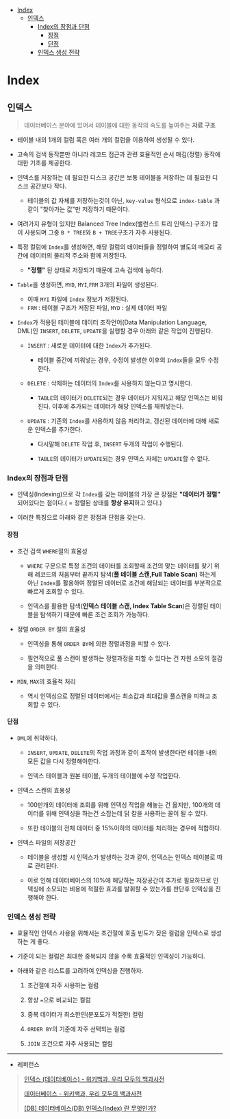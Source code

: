 - [Index](#index)
  - [인덱스](#인덱스)
    - [Index의 장점과 단점](#index의-장점과-단점)
      - [장점](#장점)
      - [단점](#단점)
    - [인덱스 생성 전략](#인덱스-생성-전략)

# Index

## 인덱스

> 데이터베이스 분야에 있어서 테이블에 대한 동작의 속도를 높여주는 **자료 구조**

- 테이블 내의 1개의 컬럼 혹은 여러 개의 컬럼을 이용하여 생성될 수 있다.

- 고속의 검색 동작뿐만 아니라 레코드 접근과 관련 효율적인 순서 매김(정렬) 동작에 대한 기초를 제공한다.

- 인덱스를 저장하는 데 필요한 디스크 공간은 보통 테이블을 저장하는 데 필요한 디스크 공간보다 작다.
  
  - 테이블의 값 자체를 저장하는것이 아닌, `key-value` 형식으로 `index-table` 과 같이 "찾아가는 값"만 저장하기 때문이다.

- 여려가지 유형이 있지만 Balanced Tree Index(밸런스드 트리 인덱스) 구조가 많이 사용되며 그중 `B * TREE`와 `B + TREE`구조가 자주 사용된다.

- 특정 컬럼에 `Index`를 생성하면, 해당 컬럼의 데이터들을 정렬하여 별도의 메모리 공간에 데이터의 물리적 주소와 함께 저장된다.
  
  - **"정렬"** 된 상태로 저장되기 때문에 고속 검색에 능하다.

- `Table`을 생성하면, `MYD`, `MYI`,`FRM` 3개의 파일이 생성된다.
  
  - 이때 `MYI` 파일에 `Index` 정보가 저장된다.
  - `FRM` : 테이블 구조가 저장된 파일, `MYD` : 실제 데이터 파일

- `Index`가 적용된 테이블에 데이터 조작언어(Data Manipulation Language, DML)인  `INSERT`, `DELETE`, `UPDATE`을 실행할 경우 아래와 같은 작업이 진행된다.
  
  - `INSERT` :  새로운 데이터에 대한 `Index`가 추가된다.
    
    - 테이블 중간에 끼워넣는 경우, 수정이 발생한 이후의 `Index`들을 모두 수정한다.
  
  - `DELETE` :  삭제하는 데이터의 `Index`를 사용하지 않는다고 명시한다.
    
    - `TABLE`의 데이터가 `DELETE`되는 경우 데이터가 지워지고 해당 인덱스는 비워진다. 이후에 추가되는 데이터가 해당 인덱스를 채워넣는다.
  
  - `UPDATE` : 기존의 `Index`를 사용하지 않음 처리하고, 갱신된 데이터에 대해 새로운 인덱스를 추가한다.
    
    - 다시말해 `DELETE` 작업 후, `INSERT` 두개의 작업이 수행된다.
    
    - `TABLE`의 데이터가 `UPDATE`되는 경우 인덱스 자체는 `UPDATE`할 수 없다.

### Index의 장점과 단점

- 인덱싱(Indexing)으로 각 `Index`를 갖는 테이블의 가장 큰 장점은 **"데이터가 정렬"** 되어있다는 점이다.( = 정렬된 상태를 **항상 유지**하고 있다.)

- 이러한 특징으로 아래와 같은 장점과 단점을 갖는다.

#### 장점

- 조건 검색 `WHERE`절의 효율성
  
  - `WHERE` 구문으로 특정 조건의 데이터를 조회할때 조건의 맞는 데이터를 찾기 위해 레코드의 처음부터 끝까지 탐색(**풀 테이블 스캔,Full Table Scan)** 하는게 아닌 `Index`를 활용하여 정렬된 데이터로 조건에 해당되는 데이터를 부분적으로 빠르게 조회할 수 있다.
  
  - 인덱스를 활용한 탐색(**인덱스 테이블 스캔, Index Table Scan**)은 정렬된 테이블을 탐색하기 때문에 빠른 조건 조회가 가능하다.

- 정렬 `ORDER BY` 절의 효율성
  
  - 인덱싱을 통해 `ORDER BY`에 의한 정렬과정을 피할 수 있다.
  
  - 필연적으로 풀 스캔이 발생하는 정렬과정을 피할 수 있다는 건 자원 소모의 절감을 의미한다.

- `MIN`, `MAX`의 효율적 처리
  
  - 역시 인덱싱으로 정렬된 데이터에서는 최소값과 최대값을 풀스캔을 피하고 조회할 수 있다.

#### 단점

- `DML`에 취약하다.
  
  - `INSERT`, `UPDATE`, `DELETE`의 작업 과정과 같이 조작이 발생한다면 테이블 내의 모든 값을 다시 정렬해야한다.
  
  - 인덱스 테이블과 원본 테이블, 두개의 테이블에 수정 작업한다.

- 인덱스 스캔의 효용성
  
  - 100만개의 데이터에 조회를 위해 인덱싱 작업을 해놓는 건 옳지만, 100개의 데이터를 위해 인덱싱을 하는건 소잡는데 닭 칼을 사용하는 꼴이 될 수 있다.
  
  - 또한 테이블의 전체 데이터 중 15%이하의 데이터를 처리하는 경우에 적합하다.

- 인덱스 파일의 저장공간
  
  - 테이블을 생성할 시 인덱스가 발생하는 것과 같이, 인덱스는 인덱스 테이블로 따로 관리된다.
  
  - 이로 인해 데이터베이스의 10%에 해당하는 저장공간이 추가로 필요하므로 인덱싱에 소모되는 비용에 적절한 효과를 발휘할 수 있는가를 판단후 인덱싱을 진행해야 한다.

### 인덱스 생성 전략

- 효율적인 인덱스 사용을 위해서는 조건절에 호출 빈도가 잦은 컬럼을 인덱스로 생성하는 게 좋다.

- 기준이 되는 컬럼은 최대한 중복되지 않을 수록 효율적인 인덱싱이 가능하다.

- 아래와 같은 리스트를 고려하여 인덱싱을 진행하자.
  
  1. 조건절에 자주 사용하는 컬럼
  
  2. 항상 `=`으로 비교되는 컬럼
  
  3. 중복 데이터가 최소한인(분포도가 적절한) 컬럼
  
  4. `ORDER BY`의 기준에 자주 선택되는 컬럼
  
  5. `JOIN` 조건으로 자주 사용되는 컬럼

---

- 레퍼런스

> [인덱스 (데이터베이스) - 위키백과, 우리 모두의 백과사전](https://ko.wikipedia.org/wiki/%EC%9D%B8%EB%8D%B1%EC%8A%A4_(%EB%8D%B0%EC%9D%B4%ED%84%B0%EB%B2%A0%EC%9D%B4%EC%8A%A4))
> 
> [데이터베이스 - 위키백과, 우리 모두의 백과사전](https://ko.wikipedia.org/wiki/%EB%8D%B0%EC%9D%B4%ED%84%B0%EB%B2%A0%EC%9D%B4%EC%8A%A4)
> 
> [[DB] 데이터베이스(DB) 인덱스(Index) 란 무엇인가?](https://choicode.tistory.com/27)
